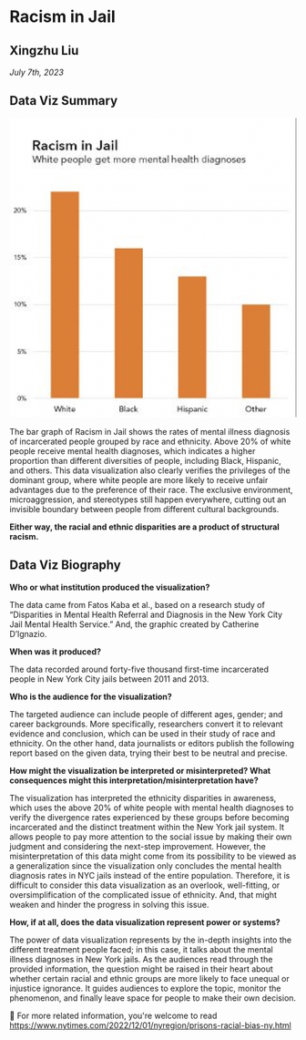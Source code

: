 # Racism in Jail
## Xingzhu Liu
_July 7th, 2023_
## Data Viz Summary
![Racism in Jail](images/racism%20in%20Jail.png)

The bar graph of Racism in Jail shows the rates of mental illness diagnosis of incarcerated people grouped by race and ethnicity. Above 20% of white people receive mental health diagnoses, which indicates a higher proportion than different diversities of people, including Black, Hispanic, and others. This data visualization also clearly verifies the privileges of the dominant group, where white people are more likely to receive unfair advantages due to the preference of their race. The exclusive environment, microaggression, and stereotypes still happen everywhere, cutting out an invisible boundary between people from different cultural backgrounds. 

**Either way, the racial and ethnic disparities are a product of structural racism.**
## Data Viz Biography
**Who or what institution produced the visualization?**

The data came from Fatos Kaba et al., based on a research study of “Disparities in Mental Health Referral and Diagnosis in the New York City Jail Mental Health Service.” And, the graphic created by Catherine D’lgnazio. 

**When was it produced?**

The data recorded around forty-five thousand first-time incarcerated people in New York City jails between 2011 and 2013. 

**Who is the audience for the visualization?**

The targeted audience can include people of different ages, gender; and career backgrounds. More specifically, researchers convert it to relevant evidence and conclusion, which can be used in their study of race and ethnicity. On the other hand, data journalists or editors publish the following report based on the given data, trying their best to be neutral and precise. 

**How might the visualization be interpreted or misinterpreted? What consequences might this interpretation/misinterpretation have?**

The visualization has interpreted the ethnicity disparities in awareness, which uses the above 20% of white people with mental health diagnoses to verify the divergence rates experienced by these groups before becoming incarcerated and the distinct treatment within the New York jail system. It allows people to pay more attention to the social issue by making their own judgment and considering the next-step improvement. However, the misinterpretation of this data might come from its possibility to be viewed as a generalization since the visualization only concludes the mental health diagnosis rates in NYC jails instead of the entire population. Therefore, it is difficult to consider this data visualization as an overlook, well-fitting, or oversimplification of the complicated issue of ethnicity. And, that might weaken and hinder the progress in solving this issue.

**How, if at all, does the data visualization represent power or systems?**

The power of data visualization represents by the in-depth insights into the different treatment people faced; in this case, it talks about the mental illness diagnoses in New York jails. As the audiences read through the provided information, the question might be raised in their heart about whether certain racial and ethnic groups are more likely to face unequal or injustice ignorance. It guides audiences to explore the topic, monitor the phenomenon, and finally leave space for people to make their own decision. 

📖 For more related information, you're welcome to read https://www.nytimes.com/2022/12/01/nyregion/prisons-racial-bias-ny.html 



